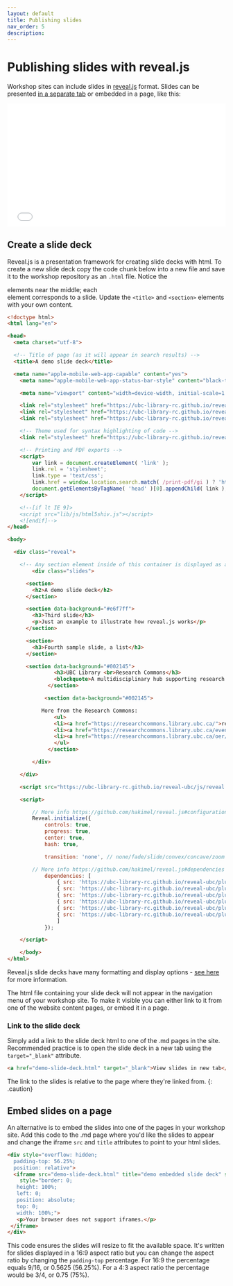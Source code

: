 ```yaml
---
layout: default
title: Publishing slides
nav_order: 5
description:
---
```


# Publishing slides with reveal.js

Workshop sites can include slides in [reveal.js](https://revealjs.com/) format. Slides can be presented <a href="../demo-slide-deck.html" target="_blank">in a separate tab</a> or embedded in a page, like this:

<div style="overflow: hidden;
  padding-top: 56.25%;
  position: relative">
<iframe src="../demo-slide-deck.html" title="demo embedded slide deck" scrolling="no" frameborder="0"
    style="border: 0;
   height: 100%;
   left: 0;
   position: absolute;
   top: 0;
   width: 100%;">
  <p>Your browser does not support iframes.</p>
</iframe>
</div>

## Create a slide deck

Reveal.js is a presentation framework for creating slide decks with html. To create a new slide deck copy the code chunk below into a new file and save it to the workshop repository as an `.html` file. Notice the <section> elements near the middle; each <section> element corresponds to a slide. Update the `<title>` and `<section>` elements with your own content.

```html
<!doctype html>
<html lang="en">

<head>
  <meta charset="utf-8">

  <!-- Title of page (as it will appear in search results) -->
  <title>A demo slide deck</title>

  <meta name="apple-mobile-web-app-capable" content="yes">
	<meta name="apple-mobile-web-app-status-bar-style" content="black-translucent">

	<meta name="viewport" content="width=device-width, initial-scale=1.0">

	<link rel="stylesheet" href="https://ubc-library-rc.github.io/reveal-ubc/css/reset.css">
	<link rel="stylesheet" href="https://ubc-library-rc.github.io/reveal-ubc/css/reveal.css">
	<link rel="stylesheet" href="https://ubc-library-rc.github.io/reveal-ubc/css/ubc.css" id="theme">

	<!-- Theme used for syntax highlighting of code -->
	<link rel="stylesheet" href="https://ubc-library-rc.github.io/reveal-ubc/lib/css/monokai.css">

	<!-- Printing and PDF exports -->
	<script>
		var link = document.createElement( 'link' );
		link.rel = 'stylesheet';
		link.type = 'text/css';
		link.href = window.location.search.match( /print-pdf/gi ) ? 'https://ubc-library-rc.github.io/reveal-ubc/css/print/pdf.css' : 'https://ubc-library-rc.github.io/reveal-ubc/css/print/paper.css';
		document.getElementsByTagName( 'head' )[0].appendChild( link );
	</script>

	<!--[if lt IE 9]>
	<script src="lib/js/html5shiv.js"></script>
	<![endif]-->
</head>

<body>

  <div class="reveal">

	<!-- Any section element inside of this container is displayed as a slide -->
		<div class="slides">

      <section>
        <h2>A demo slide deck</h2>
      </section>

      <section data-background="#e6f7ff">
        <h3>Third slide</h3>
        <p>Just an example to illustrate how reveal.js works</p>
      </section>

      <section>
        <h3>Fourth sample slide, a list</h3>
      </section>		      

      <section data-background="#002145">
               <h3>UBC Library <br>Research Commons</h3>
               <blockquote>A multidisciplinary hub supporting research endeavours, partnerships, and education.</blockquote> <blockquote>We are a community space that embraces both new and traditional exploratory scholarship and provides access to services and expertise for the advancement of research. </blockquote>
             </section>

            <section data-background="#002145">

           More from the Research Commons:
               <ul>
               <li><a href="https://researchcommons.library.ubc.ca/">researchcommons.library.ubc.ca</a></li>
               <li><a href="https://researchcommons.library.ubc.ca/events/">Upcoming Events</a></li>
               <li><a href="https://researchcommons.library.ubc.ca/oer/">Open Educational Resources</a></li>
               </ul>
             </section>

		</div>

	</div>

	<script src="https://ubc-library-rc.github.io/reveal-ubc/js/reveal.js"></script>

	<script>

		// More info https://github.com/hakimel/reveal.js#configuration
		Reveal.initialize({
			controls: true,
			progress: true,
			center: true,
			hash: true,

			transition: 'none', // none/fade/slide/convex/concave/zoom

		// More info https://github.com/hakimel/reveal.js#dependencies
			dependencies: [
				{ src: 'https://ubc-library-rc.github.io/reveal-ubc/plugin/markdown/marked.js', condition: function() { return !!document.querySelector( '[data-markdown]' ); } },
				{ src: 'https://ubc-library-rc.github.io/reveal-ubc/plugin/markdown/markdown.js', condition: function() { return !!document.querySelector( '[data-markdown]' ); } },
				{ src: 'https://ubc-library-rc.github.io/reveal-ubc/plugin/highlight/highlight.js' },
				{ src: 'https://ubc-library-rc.github.io/reveal-ubc/plugin/search/search.js', async: true },
				{ src: 'https://ubc-library-rc.github.io/reveal-ubc/plugin/zoom-js/zoom.js', async: true },
				{ src: 'https://ubc-library-rc.github.io/reveal-ubc/plugin/notes/notes.js', async: true }
				]
			});

	</script>

	</body>
</html>
```

Reveal.js slide decks have many formatting and display options - [see here](https://github.com/hakimel/reveal.js) for more information.

The html file containing your slide deck will not appear in the navigation menu of your workshop site. To make it visible you can either link to it from one of the website content pages, or embed it in a page.

### Link to the slide deck

 Simply add a link to the slide deck html to one of the .md pages in the site. Recommended practice is to open the slide deck in a new tab using the `target="_blank"` attribute.

```html
<a href="demo-slide-deck.html" target="_blank">View slides in new tab</a>
```
The link to the slides is relative to the page where they're linked from.
{: .caution}

## Embed slides on a page

An alternative is to embed the slides into one of the pages in your workshop site. Add this code to the .md page where you'd like the slides to appear and change the iframe `src` and `title` attributes to point to your html slides.

```html
<div style="overflow: hidden;
  padding-top: 56.25%;
  position: relative">
  <iframe src="demo-slide-deck.html" title="demo embedded slide deck" scrolling="no" frameborder="0"
    style="border: 0;
   height: 100%;
   left: 0;
   position: absolute;
   top: 0;
   width: 100%;">
   <p>Your browser does not support iframes.</p>
 </iframe>
</div>
```

This code ensures the slides will resize to fit the available space. It's written for slides displayed in a 16:9 aspect ratio but you can change the aspect ratio by changing the `padding-top` percentage. For 16:9 the percentage equals 9/16, or 0.5625 (56.25%). For a 4:3 aspect ratio the percentage would be 3/4, or 0.75 (75%).
